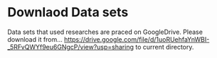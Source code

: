 # Downlaod Data sets
Data sets that used researches are praced on GoogleDrive.
Please download it from...
https://drive.google.com/file/d/1uoRUehfaYnWBI-_5RFvQWYf9eu6GNgcP/view?usp=sharing
to current directory.
